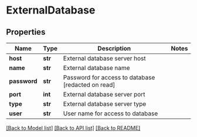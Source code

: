 # ExternalDatabase

## Properties
Name | Type | Description | Notes
------------ | ------------- | ------------- | -------------
**host** | **str** | External database server host | 
**name** | **str** | External database name | 
**password** | **str** | Password for access to database [redacted on read] | 
**port** | **int** | External database server port | 
**type** | **str** | External database server type | 
**user** | **str** | User name for access to database | 

[[Back to Model list]](../README.md#documentation-for-models) [[Back to API list]](../README.md#documentation-for-api-endpoints) [[Back to README]](../README.md)


